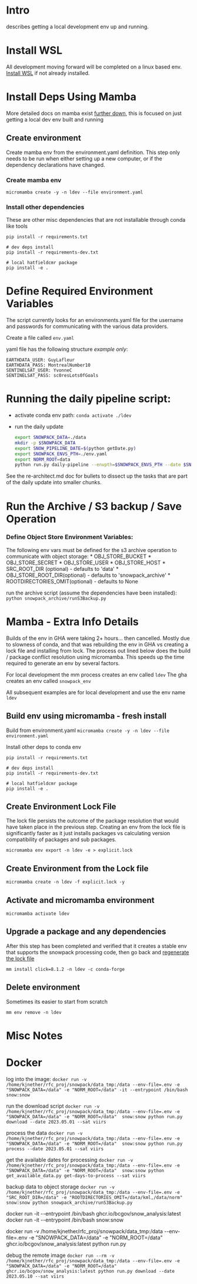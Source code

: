 # Intro

describes getting a local development env up and running.

# Install WSL

All development moving forward will be completed on a linux based env.
[Install WSL](https://learn.microsoft.com/en-us/windows/wsl/install) if not
already installed.


# Install Deps Using Mamba

More detailed docs on mamba exist [further down](#mamba---details), this is
focused on just getting a local dev env built and running

## Create environment

Create mamba env from the environment.yaml definition.  This step only needs
to be run when either setting up a new computer, or if the dependency
declarations have changed.

### Create mamba env

`micromamba create -y -n ldev --file environment.yaml`

### Install other dependencies

These are other misc dependencies that are not installable through conda
like tools

```
pip install -r requirements.txt

# dev deps install
pip install -r requirements-dev.txt

# local hatfieldcmr package
pip install -e .
```

# Define Required Environment Variables

The script currently looks for an environments.yaml file for the username and
passwords for communicating with the various data providers.

Create a file called `env.yaml`

yaml file has the following structure *example only*:

```
EARTHDATA_USER: GuyLafleur
EARTHDATA_PASS: MontrealNumber10
SENTINELSAT_USER: YvonneC
SENTINELSAT_PASS: sc0resLots0fGoals
```

# Running the daily pipeline script:

* activate conda env path:
    `conda activate ./ldev`

* run the daily update
    ``` bash
    export SNOWPACK_DATA=./data
    mkdir -p $SNOWPACK_DATA
    export SNOW_PIPELINE_DATE=$(python getDate.py)
    export SNOWPACK_ENVS_PTH=./env.yaml
    export NORM_ROOT=data
    python run.py daily-pipeline --envpth=$SNOWPACK_ENVS_PTH --date $SNOW_PIPELINE_DATE
    ```

See the re-architect.md doc for bullets to dissect up the tasks that are part
of the daily update into smaller chunks.

# Run the Archive / S3 backup / Save Operation

### Define Object Store Environment Variables:

The following env vars must be defined for the s3 archive operation to communicate
with object storage:
    * OBJ_STORE_BUCKET
    * OBJ_STORE_SECRET
    * OBJ_STORE_USER
    * OBJ_STORE_HOST
    * SRC_ROOT_DIR (optional) - defaults to 'data'
    * OBJ_STORE_ROOT_DIR(optional) - defaults to 'snowpack_archive'
    * ROOTDIRECTORIES_OMIT(optional) - defaults to None

run the archive script (assume the dependencies have been installed):
`python snowpack_archive/runS3Backup.py`

# Mamba - Extra Info Details

Builds of the env in GHA were taking 2+ hours... then cancelled.  Mostly due to
slowness of conda, and that was rebuilding the env in GHA vs creating a lock
file and installing from lock.  The process out lined below does the build /
package conflict resolution using micromamba.  This speeds up the time required
to generate an env by several factors.

For local development the mm process creates an env called `ldev`
The gha creates an env called `snowpack_env`

All subsequent examples are for local development and use the env name `ldev`

## Build env using micromamba - fresh install
Build from environment.yaml
`micromamba create -y -n ldev --file environment.yaml`

Install other deps to conda env
```
pip install -r requirements.txt

# dev deps install
pip install -r requirements-dev.txt

# local hatfieldcmr package
pip install -e .
```

## Create Environment Lock File

The lock file persists the outcome of the package resolution that would have
taken place in the previous step.  Creating an env from the lock file is
significantly faster as it just installs packages vs calculating version
compatibility of packages and sub packages.

`micromamba env export -n ldev -e > explicit.lock`

## Create Environment from the Lock file

`micromamba create -n ldev -f explicit.lock -y`

## Activate and micromamba environment

`micromamba activate ldev`

## Upgrade a package and any dependencies

After this step has been completed and verified that it creates a stable env
that supports the snowpack processing code, then go back and [regenerate the
lock file](#create-environment-from-the-lock-file)

`mm install click=8.1.2 -n ldev -c conda-forge`


## Delete environment

Sometimes its easier to start from scratch

`mm env remove -n ldev`


# Misc Notes
# Docker

log into the image:
`docker run -v /home/kjnether/rfc_proj/snowpack/data_tmp:/data --env-file=.env -e "SNOWPACK_DATA=/data" -e "NORM_ROOT=/data" -it --entrypoint /bin/bash  snow:snow`

run the download script
`docker run -v /home/kjnether/rfc_proj/snowpack/data_tmp:/data --env-file=.env -e "SNOWPACK_DATA=/data" -e "NORM_ROOT=/data"  snow:snow python run.py download --date 2023.05.01 --sat viirs`

process the data
`docker run -v /home/kjnether/rfc_proj/snowpack/data_tmp:/data --env-file=.env -e "SNOWPACK_DATA=/data" -e "NORM_ROOT=/data"  snow:snow python run.py process --date 2023.05.01 --sat viirs`


get the available dates for processing
`docker run -v /home/kjnether/rfc_proj/snowpack/data_tmp:/data --env-file=.env -e "SNOWPACK_DATA=/data" -e "NORM_ROOT=/data"  snow:snow python get_available_data.py get-days-to-process --sat viirs`

backup data to object storage
`docker run -v /home/kjnether/rfc_proj/snowpack/data_tmp:/data --env-file=.env -e "SRC_ROOT_DIR=/data" -e "ROOTDIRECTORIES_OMIT=/data/kml,/data/norm"  snow:snow python snowpack_archive/runS3Backup.py`


docker run -it --entrypoint /bin/bash ghcr.io/bcgov/snow_analysis:latest
docker run -it --entrypoint /bin/bash  snow:snow


docker run -v /home/kjnether/rfc_proj/snowpack/data_tmp:/data --env-file=.env -e "SNOWPACK_DATA=/data" -e "NORM_ROOT=/data"  ghcr.io/bcgov/snow_analysis:latest python run.py



debug the remote image
`docker run --rm -v /home/kjnether/rfc_proj/snowpack/data_tmp:/data --env-file=.env -e "SNOWPACK_DATA=/data" -e "NORM_ROOT=/data"  ghcr.io/bcgov/snow_analysis:latest python run.py download --date 2023.05.10 --sat viirs`